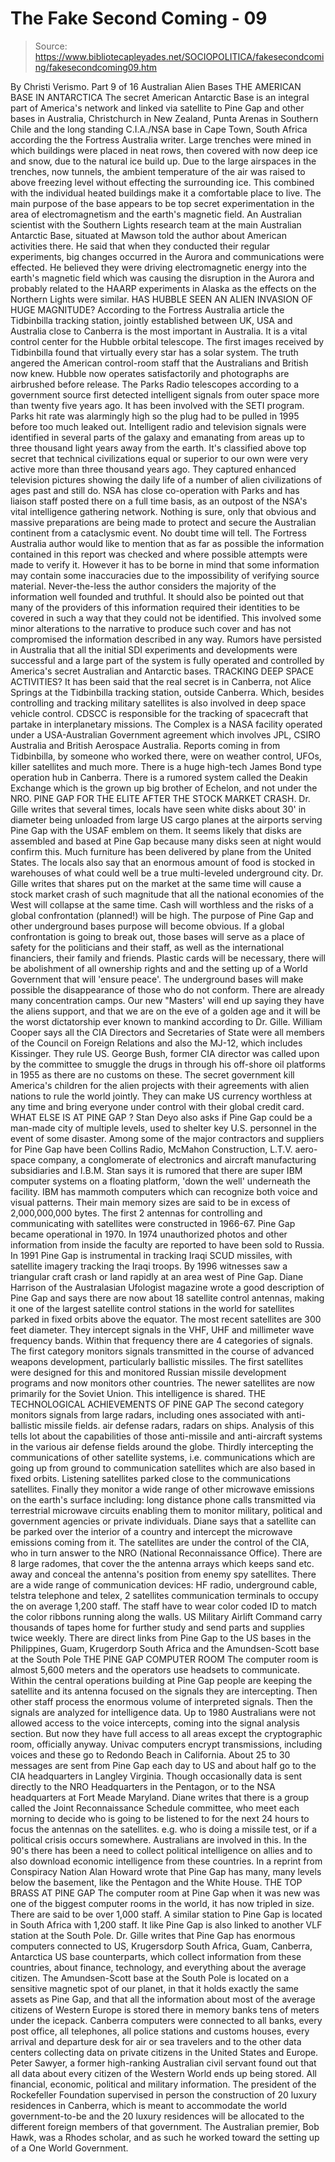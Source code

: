 # The Fake Second Coming - 09

> Source: https://www.bibliotecapleyades.net/SOCIOPOLITICA/fakesecondcoming/fakesecondcoming09.htm

By Christi Verismo.
Part 9 of 16
Australian Alien Bases
THE AMERICAN BASE IN
ANTARCTICA
The secret American Antarctic Base is an integral part of America's network
and linked via satellite to Pine Gap and other bases in Australia,
Christchurch in New Zealand, Punta Arenas in Southern Chile and the long
standing C.I.A./NSA base in Cape Town, South Africa according the the
Fortress Australia writer.
Large trenches were mined in which buildings were placed in neat rows, then covered with now deep ice and snow, due to the natural ice build up. Due to the large airspaces in the trenches, now tunnels, the ambient temperature of the air was raised to above freezing level without effecting the surrounding ice. This combined with the individual heated buildings make it a comfortable place to live.
The main purpose of the base appears to be top secret experimentation in the area of electromagnetism and the earth's magnetic field. An Australian scientist with the Southern Lights research team at the main Australian Antarctic Base, situated at Mawson told the author about American activities there. He said that when they conducted their regular experiments, big changes occurred in the Aurora and communications were effected.
He believed they were driving electromagnetic energy into the
earth's magnetic field which was causing the disruption in the Aurora and
probably related to the HAARP experiments in Alaska as the effects on the
Northern Lights were similar.
HAS HUBBLE SEEN AN ALIEN INVASION OF HUGE MAGNITUDE?
According to the Fortress Australia article the Tidbinbilla tracking
station, jointly established between UK, USA and Australia close to Canberra
is the most important in Australia. It is a vital control center for the
Hubble orbital telescope. The first images received by Tidbinbilla found
that virtually every star has a solar system. The truth angered the American
control-room staff that the Australians and British now knew.
Hubble now operates satisfactorily and photographs are airbrushed before release. The Parks Radio telescopes according to a government source first detected intelligent signals from outer space more than twenty five years ago. It has been involved with the SETI program. Parks hit rate was alarmingly high so the plug had to be pulled in 1995 before too much leaked out. Intelligent radio and television signals were identified in several parts of the galaxy and emanating from areas up to three thousand light years away from the earth.
It's classified above top secret that technical civilizations equal or superior to our own were very active more than three thousand years ago. They captured enhanced television pictures showing the daily life of a number of alien civilizations of ages past and still do. NSA has close co-operation with Parks and has liaison staff posted there on a full time basis, as an outpost of the NSA's vital intelligence gathering network. Nothing is sure, only that obvious and massive preparations are being made to protect and secure the Australian continent from a cataclysmic event. No doubt time will tell.
The Fortress Australia author would like to mention that as far as possible the information contained in this report was checked and where possible attempts were made to verify it. However it has to be borne in mind that some information may contain some inaccuracies due to the impossibility of verifying source material. Never-the-less the author considers the majority of the information well founded and truthful.
It
should also be pointed out that many of the providers of this information
required their identities to be covered in such a way that they could not be
identified. This involved some minor alterations to the narrative to produce
such cover and has not compromised the information described in any way. Rumors have persisted in Australia that all the initial SDI experiments and
developments were successful and a large part of the system is fully
operated and controlled by America's secret Australian and Antarctic bases.
TRACKING DEEP SPACE ACTIVITIES?
It has been said that the real secret is in Canberra, not Alice Springs at
the Tidbinbilla tracking station, outside Canberra. Which, besides
controlling and tracking military satellites is also involved in deep space
vehicle control. CDSCC is responsible for the tracking of spacecraft that
partake in interplanetary missions.
The Complex is a NASA facility operated under a USA-Australian Government agreement which involves JPL, CSIRO Australia and British Aerospace Australia. Reports coming in from Tidbinbilla, by someone who worked there, were on weather control, UFOs, killer satellites and much more. There is a huge high-tech James Bond type operation hub in Canberra.
There is a rumored system called the
Deakin
Exchange which is the grown up big brother of
Echelon, and not under the NRO.
PINE GAP FOR THE ELITE AFTER THE STOCK MARKET CRASH.
Dr. Gille writes that several times, locals have seen white disks about 30'
in diameter being unloaded from large US cargo planes at the airports
serving Pine Gap with the USAF emblem on them. It seems likely that disks
are assembled and based at Pine Gap because many disks seen at night would
confirm this. Much furniture has been delivered by plane from the United
States.
The locals also say that an enormous amount of food is stocked in warehouses of what could well be a true multi-leveled underground city. Dr. Gille writes that shares put on the market at the same time will cause a stock market crash of such magnitude that all the national economies of the West will collapse at the same time. Cash will worthless and the risks of a global confrontation (planned!) will be high.
The purpose of Pine Gap and other underground bases purpose will become obvious. If a global confrontation is going to break out, those bases will serve as a place of safety for the politicians and their staff, as well as the international financiers, their family and friends. Plastic cards will be necessary, there will be abolishment of all ownership rights and and the setting up of a World Government that will 'ensure peace'. The underground bases will make possible the disappearance of those who do not conform.
There are already many concentration camps. Our new "Masters' will end up saying they have the aliens support, and that we are on the eve of a golden age and it will be the worst dictatorship ever known to mankind according to Dr. Gille. William Cooper says all the CIA Directors and Secretaries of State were all members of the Council on Foreign Relations and also the MJ-12, which includes Kissinger.
They rule US. George Bush, former CIA director was called upon by
the committee to smuggle the drugs in through his off-shore oil platforms
in
1955 as there are no customs on these. The secret government kill America's
children for the alien projects with their agreements with alien nations to
rule the world jointly. They can make US currency worthless at any time and
bring everyone under control with their global credit card.
WHAT ELSE IS AT PINE GAP ?
Stan Deyo also asks if Pine Gap could be a man-made city of multiple levels,
used to shelter key U.S. personnel in the event of some disaster. Among some
of the major contractors and suppliers for Pine Gap have been Collins Radio,
McMahon Construction, L.T.V. aero-space company, a conglomerate of
electronics and aircraft manufacturing subsidiaries and I.B.M.
Stan says it is rumored that there are super IBM computer systems on a floating platform, 'down the well' underneath the facility. IBM has mammoth computers which can recognize both voice and visual patterns. Their main memory sizes are said to be in excess of 2,000,000,000 bytes. The first 2 antennas for controlling and communicating with satellites were constructed in 1966-67. Pine Gap became operational in 1970. In 1974 unauthorized photos and other information from inside the faculty are reported to have been sold to Russia.
In 1991 Pine Gap is instrumental in tracking Iraqi SCUD missiles, with satellite imagery tracking the Iraqi troops. By 1996 witnesses saw a triangular craft crash or land rapidly at an area west of Pine Gap. Diane Harrison of the Australasian Ufologist magazine wrote a good description of Pine Gap and says there are now about 18 satellite control antennas, making it one of the largest satellite control stations in the world for satellites parked in fixed orbits above the equator.
The most recent satellites are 300 feet diameter. They intercept signals in the VHF, UHF and millimeter wave frequency bands. Within that frequency there are 4 categories of signals. The first category monitors signals transmitted in the course of advanced weapons development, particularly ballistic missiles.
The first satellites
were designed for this and monitored Russian missile development programs
and now monitors other countries. The newer satellites are now primarily for
the Soviet Union. This intelligence is shared.
THE TECHNOLOGICAL ACHIEVEMENTS OF PINE GAP
The second category monitors signals from large radars, including ones
associated with anti-ballistic missile fields. air defense radars, radars on
ships. Analysis of this tells lot about the capabilities of those
anti-missile and anti-aircraft systems in the various air defense fields
around the globe. Thirdly intercepting the communications of other satellite
systems, i.e. communications which are going up from ground to communication
satellites which are also based in fixed orbits.
Listening satellites parked close to the communications satellites. Finally they monitor a wide range of other microwave emissions on the earth's surface including: long distance phone calls transmitted via terrestrial microwave circuits enabling them to monitor military, political and government agencies or private individuals.
Diane says that a satellite can be parked over the interior of a country and intercept the microwave emissions coming from it. The satellites are under the control of the CIA, who in turn answer to the NRO (National Reconnaissance Office).
There are 8 large radomes, that cover the the antenna arrays which keeps sand etc. away and conceal the antenna's position from enemy spy satellites. There are a wide range of communication devices: HF radio, underground cable, telstra telephone and telex, 2 satellites communication terminals to occupy the on average 1,200 staff. The staff have to wear color coded ID to match the color ribbons running along the walls.
US Military Airlift Command carry thousands of tapes home for further study
and send parts and supplies twice weekly. There are direct links from Pine
Gap to the US bases in the Philippines, Guam, Krugerdorp South Africa and
the
Amundsen-Scott base at the South Pole
THE PINE GAP COMPUTER ROOM
The computer room is almost 5,600 meters and the operators use headsets to
communicate. Within the central operations building at Pine Gap people are
keeping the satellite and its antenna focused on the signals they are
intercepting. Then other staff process the enormous volume of interpreted
signals. Then the signals are analyzed for intelligence data.
Up to 1980 Australians were not allowed access to the voice intercepts, coming into the signal analysis section. But now they have full access to all areas except the cryptographic room, officially anyway. Univac computers encrypt transmissions, including voices and these go to Redondo Beach in California. About 25 to 30 messages are sent from Pine Gap each day to US and about half go to the CIA headquarters in Langley Virginia.
Though occasionally data is sent directly to the NRO Headquarters in the Pentagon, or to the NSA headquarters at Fort Meade Maryland. Diane writes that there is a group called the Joint Reconnaissance Schedule committee, who meet each morning to decide who is going to be listened to for the next 24 hours to focus the antennas on the satellites. e.g. who is doing a missile test, or if a political crisis occurs somewhere.
Australians are involved in this. In the
90's there has been a need to collect political intelligence on allies and
to also download economic intelligence from these countries. In a reprint
from Conspiracy Nation Alan Howard wrote that Pine Gap has many, many levels
below the basement, like the Pentagon and the White House.
THE TOP BRASS AT PINE GAP
The computer room at Pine Gap when it was new was one of the biggest
computer rooms in the world, it has now tripled in size. There are said to
be over 1,000 staff. A similar station to Pine Gap is located in South
Africa with 1,200 staff. It like Pine Gap is also linked to another VLF
station at the South Pole.
Dr. Gille writes that Pine Gap has enormous computers connected to US, Krugersdorp South Africa, Guam, Canberra, Antarctica US base counterparts, which collect information from these countries, about finance, technology, and everything about the average citizen.
The Amundsen-Scott base at the South Pole is located on a sensitive magnetic spot of our planet, in that it holds exactly the same assets as Pine Gap, and that all the information about most of the average citizens of Western Europe is stored there in memory banks tens of meters under the icepack. Canberra computers were connected to all banks, every post office, all telephones, all police stations and customs houses, every arrival and departure desk for air or sea travelers and to the other data centers collecting data on private citizens in the United States and Europe.
Peter Sawyer, a former high-ranking Australian civil servant found out that all data about every citizen of the Western World ends up being stored. All financial, economic, political and military information. The president of the Rockefeller Foundation supervised in person the construction of 20 luxury residences in Canberra, which is meant to accommodate the world government-to-be and the 20 luxury residences will be allocated to the different foreign members of that government.
The Australian premier, Bob Hawk, was a Rhodes scholar, and as such he worked toward the setting up of a One World Government.
